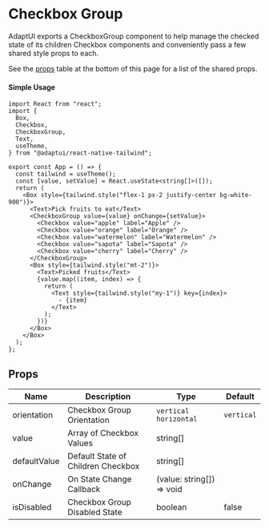 # Checkbox Group

AdaptUI exports a CheckboxGroup component to help manage the checked state of
its children Checkbox components and conveniently pass a few shared style props
to each.

See the [props](#props) table at the bottom of this page for a list of the
shared props.

#### Simple Usage

```
import React from "react";
import {
  Box,
  Checkbox,
  CheckboxGroup,
  Text,
  useTheme,
} from "@adaptui/react-native-tailwind";

export const App = () => {
  const tailwind = useTheme();
  const [value, setValue] = React.useState<string[]>([]);
  return (
    <Box style={tailwind.style("flex-1 px-2 justify-center bg-white-900")}>
      <Text>Pick fruits to eat</Text>
      <CheckboxGroup value={value} onChange={setValue}>
        <Checkbox value="apple" label="Apple" />
        <Checkbox value="orange" label="Orange" />
        <Checkbox value="watermelon" label="Watermelon" />
        <Checkbox value="sapota" label="Sapota" />
        <Checkbox value="cherry" label="Cherry" />
      </CheckboxGroup>
      <Box style={tailwind.style("mt-2")}>
        <Text>Picked fruits</Text>
        {value.map((item, index) => {
          return (
            <Text style={tailwind.style("my-1")} key={index}>
              - {item}
            </Text>
          );
        })}
      </Box>
    </Box>
  );
};

```

## Props

| Name         | Description                        | Type                      | Default    |
| ------------ | ---------------------------------- | ------------------------- | ---------- |
| orientation  | Checkbox Group Orientation         | `vertical` `horizontal`   | `vertical` |
| value        | Array of Checkbox Values           | string[]                  |            |
| defaultValue | Default State of Children Checkbox | string[]                  |            |
| onChange     | On State Change Callback           | (value: string[]) => void |            |
| isDisabled   | Checkbox Group Disabled State      | boolean                   | false      |
